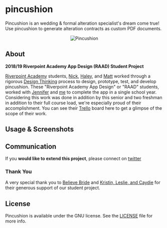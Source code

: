 
# pincushion
Pincushion is an wedding & formal alteration specialist's dream come true! Use pincushion to generate
alteration contracts as custom PDF documents.

<p align="center">
	<img src="https://raw.githubusercontent.com/riverpointacademy/pincushion/master/images/ReadMeLogo.png" alt="Pincushion">
</p>


## About
**2018/19 Riverpoint Academy App Design (RAAD) Student Project**

[Riverpoint Academy](https://twitter.com/riverptacademy) students, [Nick](https://github.com/nickhaggerty), [Haley](https://github.com/imonacomputer), and [Matt](https://github.com/theguymatt) worked through a rigorous [Design Thinking](http://www.designkit.org//) process to design, prototype, test, and develop pincushion. These "Riverpoint Academy App Design" or "RAAD" students, worked with [Jennifer](https://github.com/jenniferqboyd) and [me](https://github.com/matthewalangreen) to complete the app in a single school year. Considering this work was done in addition by this senior and two freshman in addition to their full course load, we're especially proud of their accomplishment. You can see their [Trello](https://trello.com/b/E8S0fkrD/raad) board here to get a glimpse of the scope of their work.





## Usage & Screenshots



## Communication

If you **would like to extend this project**, please connect on [twitter](http://twitter.com/stematthewgreen)


### Thank You

A very special thank you to [Believe Bride](https://believebride.com) and  [Kristin, Leslie, and Caydie](https://believebride.com/alterations) for their generous support of our student project.

## License

Pincushion is available under the GNU license. See the [LICENSE](LICENSE) file for more info.
